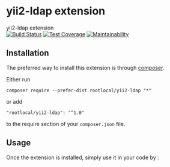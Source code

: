 yii2-ldap extension
===================
yii2-ldap extension  
[![Build Status](https://travis-ci.org/rootlocal/yii2-ldap.svg?branch=master)](https://travis-ci.org/rootlocal/yii2-ldap)
[![Test Coverage](https://api.codeclimate.com/v1/badges/ec02897fc591b97ae065/test_coverage)](https://codeclimate.com/github/rootlocal/yii2-ldap/test_coverage)
[![Maintainability](https://api.codeclimate.com/v1/badges/ec02897fc591b97ae065/maintainability)](https://codeclimate.com/github/rootlocal/yii2-ldap/maintainability)  

Installation
------------

The preferred way to install this extension is through [composer](http://getcomposer.org/download/).

Either run

```
composer require --prefer-dist rootlocal/yii2-ldap "*"
```

or add

```
"rootlocal/yii2-ldap": "^1.0"
```

to the require section of your `composer.json` file.


Usage
-----

Once the extension is installed, simply use it in your code by  :
